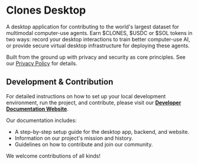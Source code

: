 # Clones Desktop

A desktop application for contributing to the world's largest dataset for multimodal computer-use agents. Earn $CLONES, $USDC or $SOL tokens in two ways: record your desktop interactions to train better computer-use AI, or provide secure virtual desktop infrastructure for deploying these agents. 

Built from the ground up with privacy and security as core principles. See our [Privacy Policy](PRIVACY.md) for details.

## Development & Contribution

For detailed instructions on how to set up your local development environment, run the project, and contribute, please visit our **[Developer Documentation Website](https://docs.page/clones-ai/clones-desktop)**.

Our documentation includes:
- A step-by-step setup guide for the desktop app, backend, and website.
- Information on our project's mission and history.
- Guidelines on how to contribute and join our community.

We welcome contributions of all kinds!